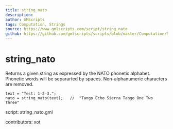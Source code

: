 ```yaml
---
title: string_nato
description: 
author: GMScripts
tags: Computation, Strings
source: https://www.gmlscripts.com/script/string_nato
github: https://github.com/gmlscripts/scripts/blob/master/Computation/Strings/string_nato.gml
---
```


string_nato
===========

Returns a given string as expressed by the NATO phonetic alphabet.
Phonetic words will be separarted by spaces. Non-alphanumeric 
characters are removed.

    text = "Test: 1-2-3.";
    nato = string_nato(text);   //  "Tango Echo Sierra Tango One Two Three"

script: string_nato.gml

contributors: xot